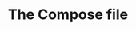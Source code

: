 ---
title: The Compose file
keywords: compose, compose specification
fetch_remote:
  line_start: 2
  line_end: -1
---